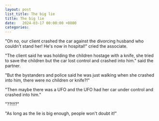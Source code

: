 ```yaml
---
layout: post
list_title: The big lie
title: The big lie
date:   2024-03-17 00:00:00 +0800
categories:
---
```


"Oh no, our client crashed the car against the divorcing husband who couldn't
stand her! He's now in hospital!" cried the associate.

"The client said he was holding the children hostage with a knife, she tried to
save the children but the car lost control and crashed into him." said the
partner.

"But the bystanders and police said he was just walking when she crashed into
him, there were no children or knife?!"

"Then maybe there was a UFO and the UFO had her car under control and crashed
into him."

"??!!!?"

"As long as the lie is big enough, people won't doubt it!"
